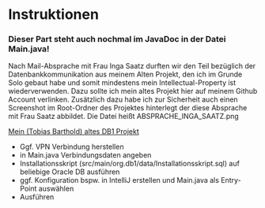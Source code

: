 # Instruktionen

### Dieser Part steht auch nochmal im JavaDoc in der Datei Main.java!

Nach Mail-Absprache mit Frau Inga Saatz durften wir den Teil bezüglich der Datenbankkommunikation aus meinem Alten Projekt, den ich im Grunde Solo gebaut habe und somit mindestens mein Intellectual-Property ist wiederverwenden. Dazu sollte ich mein altes Projekt hier auf meinem Github Account
verlinken. Zusätzlich dazu habe ich zur Sicherheit auch einen Screenshot im Root-Ordner des Projektes hinterlegt der diese Absprache mit Frau Saatz abbildet. Die Datei heißt ABSPRACHE_INGA_SAATZ.png

<a href="https://github.com/LoweloDev/Java-Persistence---but-for-poor-people/tree/main/src/TKKG/DATA"> Mein (Tobias Barthold) altes DB1 Projekt</a>


- Ggf. VPN Verbindung herstellen
- in Main.java Verbindungsdaten angeben
- Installationsskript (src/main/org.db1/data/Installationsskript.sql) auf beliebige Oracle DB ausführen
- ggf. Konfiguration bspw. in IntelliJ erstellen und Main.java als Entry-Point auswählen
- Ausführen